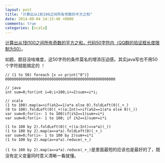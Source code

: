 ```yaml
---
layout: post
title: "计算出从1到100之间所有奇数的平方之和"
date: 2014-09-04 14:15:40 +0800
comments: true
categories: [scala]
---
```


[计算出从1到100之间所有奇数的平方之和，代码50字符内（QQ群的验证框长度限制为50）](http://freewind.github.io/posts/scala-group-entry-problem/)。

如题，题目没啥难度，这50字符的条件莫名的增添压迫感。其实java写也不用50个字符就能搞定的 ！

```
// (1 to 50) foreach {x => print("0")}
00000000000000000000000000000000000000000000000000

// java
int sum=0;for(int i=0;i<100;i+=2)sum+=i*i;

// scala
(1 to 100).map(a=>if(a%2==1)a*a else 0).foldLeft(0)(_+_)
(0 to 100).foldLeft(0)(_+((a:Int)=>if(a%2==1)a*a else 0)(_))
var sum=0;for(i<- 1 to 100)if(i%2==1)sum+=i*i
var sum=0;for(i<- 1 to 100; if i%2==1)sum+=i*i

(1 to 100 by 2).foldLeft(0)(_+((a:Int)=>a*a)(_))
(1 to 100 by 2).map(a=>a*a).foldLeft(0)(_+_)
var sum=0;for(i<- 1 to 100 by 2)sum+=i*i
(1 to 100 by 2).map(a=>a*a).reduce(_+_)
```

`(1 to 100 by 2).map(a=>a*a).reduce(_+_)`是里面最短的应该也是最好的了，既没有定义变量同时意义清晰一看就懂。
